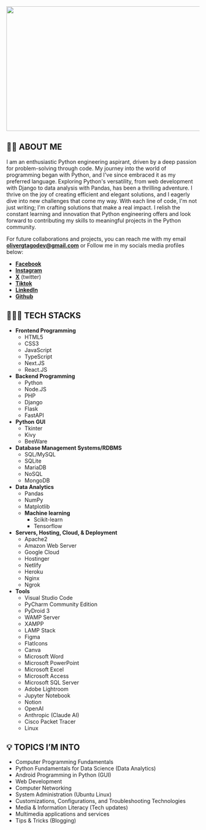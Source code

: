 <img src="https://media3.giphy.com/media/qgQUggAC3Pfv687qPC/giphy.gif?cid=7941fdc6yci8ulmr4qc2zyilv53ek6udbuc8xa8ijebcwfvc&ep=v1_gifs_search&rid=giphy.gif&ct=g" style="width: 1010px; height: 325px;">

## 👋🏼 ABOUT ME

I am an enthusiastic Python engineering aspirant, driven by a deep passion for problem-solving through code. My journey into the world of programming began with Python, and I've since embraced it as my preferred language. Exploring Python's versatility, from web development with Django to data analysis with Pandas, has been a thrilling adventure. I thrive on the joy of creating efficient and elegant solutions, and I eagerly dive into new challenges that come my way. With each line of code, I'm not just writing; I'm crafting solutions that make a real impact. I relish the constant learning and innovation that Python engineering offers and look forward to contributing my skills to meaningful projects in the Python community.

For future collaborations and projects, you can reach me with my email **olivergtagodev@gmail.com** or Follow me in my socials media profiles below:

- **[Facebook](http://www.facebook.com/olivergtagodev)**
- **[Instagram](http://www.instagram.com/olivergtagodev)**
- **[X](https://twitter.com/olivergtagodev)** (twitter)
- **[Tiktok](https://www.tiktok.com/@olivergtagodev?_t=8gto2NHKMuA&_r=1)**
- **[LinkedIn](http://www.linkedin.com/in/olivergtagodev)**
- **[Github](https://github.com/olivergtagodev)**

## 👨🏽‍💻 TECH STACKS

- **Frontend Programming**
    - HTML5
    - CSS3
    - JavaScript
    - TypeScript
    - Next.JS
    - React.JS
- **Backend Programming**
    - Python
    - Node.JS
    - PHP
    - Django
    - Flask
    - FastAPI
- **Python** **GUI**
    - Tkinter
    - Kivy
    - BeeWare
- **Database Management Systems/RDBMS**
    - SQL/MySQL
    - SQLite
    - MariaDB
    - NoSQL
    - MongoDB
- **Data Analytics**
    - Pandas
    - NumPy
    - Matplotlib
    - **Machine learning**
        - Scikit-learn
        - Tensorflow
- **Servers, Hosting, Cloud, & Deployment**
    - Apache2
    - Amazon Web Server
    - Google Cloud
    - Hostinger
    - Netlify
    - Heroku
    - Nginx
    - Ngrok
- **Tools**
    - Visual Studio Code
    - PyCharm Community Edition
    - PyDroid 3
    - WAMP Server
    - XAMPP
    - LAMP Stack
    - Figma
    - FlatIcons
    - Canva
    - Microsoft Word
    - Microsoft PowerPoint
    - Microsoft Excel
    - Microsoft Access
    - Microsoft SQL Server
    - Adobe Lightroom
    - Jupyter Notebook
    - Notion
    - OpenAI
    - Anthropic (Claude AI)
    - Cisco Packet Tracer
    - Linux

## 💡 TOPICS I’M INTO

- Computer Programming Fundamentals
- Python Fundamentals for Data Science (Data Analytics)
- Android Programming in Python (GUI)
- Web Development
- Computer Networking
- System Administration (Ubuntu Linux)
- Customizations, Configurations, and Troubleshooting Technologies
- Media & Information Literacy (Tech updates)
- Multimedia applications and services
- Tips & Tricks (Blogging)
